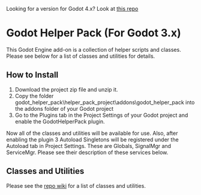 Looking for a version for Godot 4.x?  Look at [this repo](https://github.com/jhlothamer/godot_helper_pack)
# Godot Helper Pack (For Godot 3.x)
This Godot Engine add-on is a collection of helper scripts and classes.  Please see below for a list of classes and utilities for details.


## How to Install
1. Download the project zip file and unzip it.
2. Copy the folder godot_helper_pack\helper_pack_project\addons\godot_helper_pack into the addons folder of your Godot project
3. Go to the Plugins tab in the Project Settings of your Godot project and enable the GodotHelperPack plugin.

Now all of the classes and utilities will be available for use.  Also, after enabling the plugin 3 Autoload Singletons will be registered under the Autoload tab in Project Settings.  These are Globals, SignalMgr and ServiceMgr.  Please see their description of these services below.


## Classes and Utilities

Please see the [repo wiki](https://github.com/jhlothamer/godot_helper_pack_3/wiki) for a list of classes and utilities.